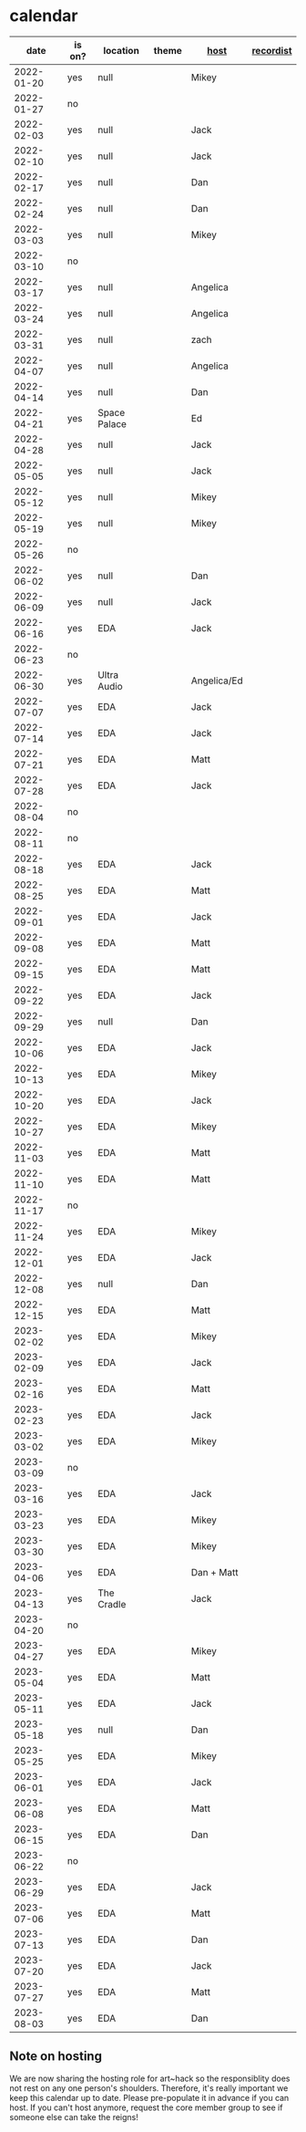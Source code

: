 # calendar

| date | is on? | location | theme | [host](https://github.com/arthacknz/roles/blob/main/host.md) | [recordist](https://github.com/arthacknz/roles/blob/main/recordist.md) |
|---|---|---|---|---|---|
| 2022-01-20 | yes | null | | Mikey | |
| 2022-01-27 | no | | | | |
| 2022-02-03 | yes | null | | Jack | |
| 2022-02-10 | yes | null | | Jack | |
| 2022-02-17 | yes | null | | Dan | |
| 2022-02-24 | yes | null | | Dan | |
| 2022-03-03 | yes | null | | Mikey | |
| 2022-03-10 | no | | | | |
| 2022-03-17 | yes | null | | Angelica | |
| 2022-03-24 | yes | null | | Angelica | |
| 2022-03-31 | yes | null | | zach | |
| 2022-04-07 | yes | null | | Angelica | |
| 2022-04-14 | yes | null | | Dan | |
| 2022-04-21 | yes | Space Palace | | Ed | |
| 2022-04-28 | yes | null | | Jack | |
| 2022-05-05 | yes | null | | Jack | |
| 2022-05-12 | yes | null | | Mikey | |
| 2022-05-19 | yes | null | | Mikey | |
| 2022-05-26 | no | | | | |
| 2022-06-02 | yes | null | | Dan | |
| 2022-06-09 | yes | null | | Jack | |
| 2022-06-16 | yes | EDA | | Jack | |
| 2022-06-23 | no | | | | |
| 2022-06-30 | yes | Ultra Audio | | Angelica/Ed | |
| 2022-07-07 | yes | EDA | | Jack | |
| 2022-07-14 | yes | EDA | | Jack | |
| 2022-07-21 | yes | EDA | | Matt | |
| 2022-07-28 | yes | EDA | | Jack | |
| 2022-08-04 | no | | | | |
| 2022-08-11 | no | | | | |
| 2022-08-18 | yes | EDA | | Jack | |
| 2022-08-25 | yes | EDA | | Matt | |
| 2022-09-01 | yes | EDA | | Jack | |
| 2022-09-08 | yes | EDA | | Matt | |
| 2022-09-15 | yes | EDA | | Matt | |
| 2022-09-22 | yes | EDA | | Jack | |
| 2022-09-29 | yes | null | | Dan | |
| 2022-10-06 | yes | EDA | | Jack | |
| 2022-10-13 | yes | EDA | | Mikey | |
| 2022-10-20 | yes | EDA | | Jack | |
| 2022-10-27 | yes | EDA | | Mikey | |
| 2022-11-03 | yes | EDA | | Matt | |
| 2022-11-10 | yes | EDA | | Matt | |
| 2022-11-17 | no | | | | |
| 2022-11-24 | yes | EDA | | Mikey | |
| 2022-12-01 | yes | EDA | | Jack | |
| 2022-12-08 | yes | null | | Dan | |
| 2022-12-15 | yes | EDA | | Matt | |
| 2023-02-02 | yes | EDA | | Mikey | |
| 2023-02-09 | yes | EDA | | Jack | |
| 2023-02-16 | yes | EDA | | Matt | |
| 2023-02-23 | yes | EDA | | Jack | |
| 2023-03-02 | yes | EDA | | Mikey | |
| 2023-03-09 | no | | | | |
| 2023-03-16 | yes | EDA | | Jack | |
| 2023-03-23 | yes | EDA | | Mikey | |
| 2023-03-30 | yes | EDA | | Mikey | |
| 2023-04-06 | yes | EDA | | Dan + Matt | |
| 2023-04-13 | yes | The Cradle | | Jack | |
| 2023-04-20 | no | | | | |
| 2023-04-27 | yes | EDA | | Mikey | |
| 2023-05-04 | yes | EDA | | Matt | |
| 2023-05-11 | yes | EDA | | Jack | |
| 2023-05-18 | yes | null | | Dan | |
| 2023-05-25 | yes | EDA | | Mikey | |
| 2023-06-01 | yes | EDA | | Jack | |
| 2023-06-08 | yes | EDA | | Matt | |
| 2023-06-15 | yes | EDA | | Dan | |
| 2023-06-22 | no | | | | |
| 2023-06-29 | yes | EDA | | Jack | |
| 2023-07-06 | yes | EDA | | Matt | |
| 2023-07-13 | yes | EDA | | Dan | |
| 2023-07-20 | yes | EDA | | Jack | |
| 2023-07-27 | yes | EDA | | Matt | |
| 2023-08-03 | yes | EDA | | Dan | |


## Note on hosting

We are now sharing the hosting role for art~hack so the responsiblity does not rest on any one person's shoulders. Therefore, it's really important we keep this calendar up to date. Please pre-populate it in advance if you can host. If you can't host anymore, request the core member group to see if someone else can take the reigns!
